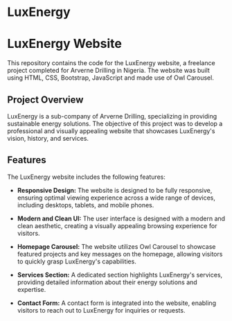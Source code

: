# LuxEnergy

# LuxEnergy Website

This repository contains the code for the LuxEnergy website, a freelance project completed for Arverne Drilling in Nigeria. The website was built using HTML, CSS, Bootstrap, JavaScript and made use of Owl Carousel.

## Project Overview

LuxEnergy is a sub-company of Arverne Drilling, specializing in providing sustainable energy solutions. The objective of this project was to develop a professional and visually appealing website that showcases LuxEnergy's vision, history, and services.

## Features

The LuxEnergy website includes the following features:

- **Responsive Design:** The website is designed to be fully responsive, ensuring optimal viewing experience across a wide range of devices, including desktops, tablets, and mobile phones.

- **Modern and Clean UI:** The user interface is designed with a modern and clean aesthetic, creating a visually appealing browsing experience for visitors.

- **Homepage Carousel:** The website utilizes Owl Carousel to showcase featured projects and key messages on the homepage, allowing visitors to quickly grasp LuxEnergy's capabilities.

- **Services Section:** A dedicated section highlights LuxEnergy's services, providing detailed information about their energy solutions and expertise.

- **Contact Form:** A contact form is integrated into the website, enabling visitors to reach out to LuxEnergy for inquiries or requests.
